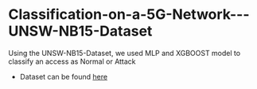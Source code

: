 # Classification-on-a-5G-Network---UNSW-NB15-Dataset

Using the UNSW-NB15-Dataset, we used MLP and XGBOOST model to classify an access as Normal or Attack

- Dataset can be found [here](https://research.unsw.edu.au/projects/unsw-nb15-dataset)

